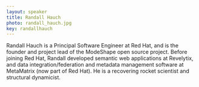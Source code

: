 ```yaml
---
layout: speaker
title: Randall Hauch
photo: randall_hauch.jpg
key: randallhauch
---
```


Randall Hauch is a Principal Software Engineer at Red Hat, and is the founder and project lead of the ModeShape open source project. Before joining Red Hat, Randall developed semantic web applications at Revelytix, and data integration/federation and metadata management software at MetaMatrix (now part of Red Hat). He is a recovering rocket scientist and structural dynamicist.
